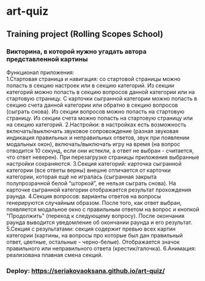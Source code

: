 # art-quiz
## Training project (Rolling Scopes School)
### Викторина, в которой нужно угадать автора представленной картины
Функционал приложения:  
1.Стартовая страница и навигация: со стартовой страницы можно попасть в секцию настроек или в секцию категорий. Из секции категорий можно попасть в секцию вопросов данной категории или на стартовую страницу. С карточки сыгранной категории можно попасть в секцию счета данной категории или обратно в секцию вопросов (сыграть снова). Из секции вопросов можно попасть на стартовую страницу. Из секции счета можно попасть на стартовую страницу или на секцию категорий. 
2.Настройки: в настройках есть возможность включать/выключать звуковое сопровождение (разная звуковая индикация правильных и неправильных ответов, звук при появлении модальных окон), включать/выключать игру на время (на вопрос отводится 10 секунд, если они истекли, а ответ не выбран - считается, что ответ неверен). При перезагрузке страницы приложения выбранные настройки сохраняются. 
3.Секция категорий: карточка сыгранной категории (все ответы верны) внешне отличается от карточки категории, которая ещё не игралась (сыгранная закрыта полупрозрачной белой “шторкой”,  ее нельзя сыграть снова). На карточке сыгранной категории отображается результат прохождения раунда. 
4.Секция вопросов: варианты ответов на вопросы генерируются случайным образом. После того, как ответ выбран, появляется модальное окно с правильным ответом на вопрос и кнопкой "Продолжить" (переход к следующему вопросу). После окончания раунда выводится уведомление об окончании раунда и его результат. 
5.Секция с результатами: секция содержит превью всех картин категории (картины, на вопросы про которые был дан правильный ответ, цветные, остальные - черно-белые). Отображается значок правильного или неправильного ответа (крестик/галочка). 
6.Анимация: реализована плавная смена секций. 
### Deploy: https://seriakovaoksana.github.io/art-quiz/
